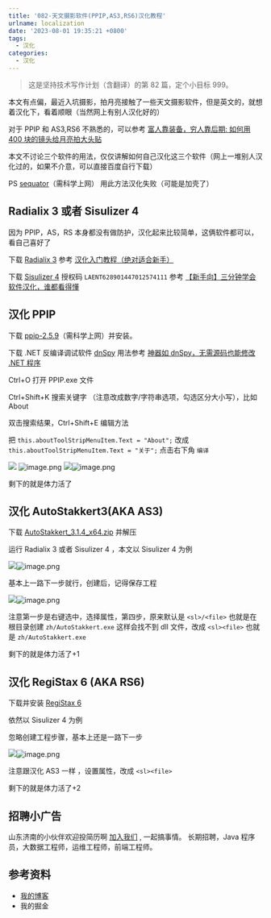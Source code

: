 ```yaml
---
title: '082-天文摄影软件(PPIP,AS3,RS6)汉化教程'
urlname: localization
date: '2023-08-01 19:35:21 +0800'
tags:
  - 汉化
categories:
  - 汉化
---
```


> 这是坚持技术写作计划（含翻译）的第 82 篇，定个小目标 999。

本文有点偏，最近入坑摄影，拍月亮接触了一些天文摄影软件，但是英文的，就想着汉化下，看着顺眼（当然网上有别人汉化好的）

<!-- more -->

对于 PPIP 和 AS3,RS6 不熟悉的，可以参考 [富人靠装备，穷人靠后期: 如何用 400 块的镜头给月亮拍大头贴](https://zhuanlan.zhihu.com/p/339893346)

本文不讨论三个软件的用法，仅仅讲解如何自己汉化这三个软件（网上一堆别人汉化过的，如果不介意，可以直接百度自行下载）

PS [sequator](https://sites.google.com/view/sequator/download)（需科学上网） 用此方法汉化失败（可能是加壳了）

## Radialix 3 或者 Sisulizer 4

因为 PPIP，AS，RS 本身都没有做防护，汉化起来比较简单，这俩软件都可以，看自己喜好了

下载 [Radialix 3](https://pan.baidu.com/share/init?surl=pJID8gV&pwd=erzr) 参考 [汉化入门教程（绝对适合新手）](https://www.52pojie.cn/thread-371237-1-1.html)

下载 [Sisulizer 4](https://pan.baidu.com/s/1nmWhHg9aWPDAmayXncbTRA?pwd=6atp) 授权码 `LAENT628901447012574111` 参考 [【新手向】三分钟学会软件汉化，谁都看得懂](https://www.bilibili.com/video/BV16p4y1C7jT/?vd_source=dee839563659f580b03eb813381554f3)

## 汉化 PPIP

下载 [ppip-2.5.9](https://web.archive.org/web/20230531163522/https://sites.google.com/site/astropipp/downloads)（需科学上网）并安装。

下载 .NET 反编译调试软件 [dnSpy](https://github.com/dnSpy/dnSpy/releases/tag/v6.1.8) 用法参考 [神器如 dnSpy，无需源码也能修改 .NET 程序](https://blog.csdn.net/WPwalter/article/details/80457131)

Ctrl+O 打开 PPIP.exe 文件

Ctrl+Shift+K 搜索关键字 （注意改成数字/字符串选项，勾选区分大小写），比如 About

双击搜索结果，Ctrl+Shift+E 编辑方法

把 `this.aboutToolStripMenuItem.Text = "About";` 改成 `this.aboutToolStripMenuItem.Text = "关于";` 点击右下角 `编译`

![](./Snipaste_2023-08-04_14-26-37.png#id=okpZD&originalType=binary∶=1&rotation=0&showTitle=false&status=done&style=none&title=)
![image.png](https://cdn.nlark.com/yuque/0/2023/png/226273/1691143841280-e57609ea-d290-40e3-ae83-2a6164115cb6.png#averageHue=%23468677&clientId=ua346bbe2-1466-4&from=paste&height=925&id=u9c3514da&originHeight=925&originWidth=1895&originalType=binary∶=1&rotation=0&showTitle=false&size=213107&status=done&style=none&taskId=u2c490fef-26ed-4a09-925e-f7d8cc6a912&title=&width=1895)
![](./Snipaste_2023-08-04_14-29-58.png#id=DwPhv&originalType=binary∶=1&rotation=0&showTitle=false&status=done&style=none&title=)![image.png](https://cdn.nlark.com/yuque/0/2023/png/226273/1691143864767-f7bd1e13-30d6-4e43-a118-97809820ee39.png#averageHue=%2386a9a1&clientId=u13dbe056-be77-4&from=paste&height=417&id=u55de258a&originHeight=417&originWidth=1200&originalType=binary∶=1&rotation=0&showTitle=false&size=89626&status=done&style=none&taskId=u937f1d14-d61a-4a05-b816-df717f4ca91&title=&width=1200)

剩下的就是体力活了

## 汉化 AutoStakkert3(AKA AS3)

下载 [AutoStakkert_3.1.4_x64.zip](https://www.astrokraai.nl/software/AutoStakkert_3.1.4_x64.zip) 并解压

运行 Radialix 3 或者 Sisulizer 4 ，本文以 Sisulizer 4 为例

![](./Snipaste_2023-08-02_12-04-42.png#id=utmPJ&originalType=binary∶=1&rotation=0&showTitle=false&status=done&style=none&title=)![image.png](https://cdn.nlark.com/yuque/0/2023/png/226273/1691143893823-4a258924-c906-423e-9897-42eb22da10c1.png#averageHue=%23ececeb&clientId=u13dbe056-be77-4&from=paste&height=604&id=ufb41a79e&originHeight=604&originWidth=1489&originalType=binary∶=1&rotation=0&showTitle=false&size=94096&status=done&style=none&taskId=u14601ab1-71d6-4cef-a4f9-9ad4cb187bf&title=&width=1489)

基本上一路下一步就行，创建后，记得保存工程

![](./Snipaste_2023-08-04_15-10-32.png#id=sjOVy&originalType=binary∶=1&rotation=0&showTitle=false&status=done&style=none&title=)![image.png](https://cdn.nlark.com/yuque/0/2023/png/226273/1691143904038-39a8a7e9-5590-4cd0-b525-399e2f9e8b2b.png#averageHue=%23e1c581&clientId=u13dbe056-be77-4&from=paste&height=951&id=uffa468dc&originHeight=951&originWidth=1430&originalType=binary∶=1&rotation=0&showTitle=false&size=262268&status=done&style=none&taskId=u2f3c9c4c-d9bc-45d5-964a-ff14ea8b621&title=&width=1430)

注意第一步是右键选中，选择属性，第四步，原来默认是 `<sl>/<file>` 也就是在根目录创建 `zh/AutoStakkert.exe` 这样会找不到 dll 文件，改成 `<sl><file>` 也就是 `zh/AutoStakkert.exe`

剩下的就是体力活了+1

## 汉化 RegiStax 6 (AKA RS6)

下载并安装 [RegiStax 6](http://www.astronomie.be/registax/updateregistax6.exe)

依然以 Sisulizer 4 为例

忽略创建工程步骤，基本上还是一路下一步

![](./Snipaste_2023-08-02_12-04-42-3.png#id=eutOg&originalType=binary∶=1&rotation=0&showTitle=false&status=done&style=none&title=)![image.png](https://cdn.nlark.com/yuque/0/2023/png/226273/1691143917249-18a5ff04-8399-4f53-989b-0d4569c1cfb0.png#averageHue=%23f0edec&clientId=u13dbe056-be77-4&from=paste&height=961&id=u86c3c51d&originHeight=961&originWidth=1696&originalType=binary∶=1&rotation=0&showTitle=false&size=191474&status=done&style=none&taskId=u9af0a5da-087c-4669-b23e-128860ab90a&title=&width=1696)

注意跟汉化 AS3 一样 ，设置属性，改成 `<sl><file>`

剩下的就是体力活了+2

## 招聘小广告

山东济南的小伙伴欢迎投简历啊 [加入我们](https://www.zhipin.com/gongsi/98c1ccdd9decf9791XR539y5GFA~.html) , 一起搞事情。
长期招聘，Java 程序员，大数据工程师，运维工程师，前端工程师。

## 参考资料

- [我的博客](https://anjia0532.github.io/2023/08/04/localization)
- 我的掘金
